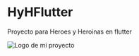 # HyHFlutter
Proyecto para Heroes y Heroinas en flutter

![Logo de mi proyecto]([https://github.com/tu-usuario/tu-repositorio/raw/main/ruta/de/la/imagen/logo.png](https://github.com/Ridley7/HyHFlutter/blob/master/readme/calendario.jpeg)https://github.com/Ridley7/HyHFlutter/blob/master/readme/calendario.jpeg)
